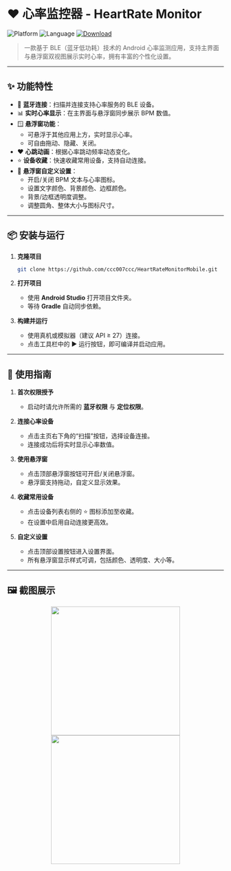 # ❤️ 心率监控器 - HeartRate Monitor

![Platform](https://img.shields.io/badge/platform-Android-green)
![Language](https://img.shields.io/badge/language-Kotlin-blue)
[![Download](https://img.shields.io/badge/Download-APK-blue)](https://github.com/ccc007ccc/HeartRateMonitorMobile/releases)

> 一款基于 BLE（蓝牙低功耗）技术的 Android 心率监测应用，支持主界面与悬浮窗双视图展示实时心率，拥有丰富的个性化设置。

---

## ✨ 功能特性

- 🔵 **蓝牙连接**：扫描并连接支持心率服务的 BLE 设备。
- 📊 **实时心率显示**：在主界面与悬浮窗同步展示 BPM 数值。
- 🪟 **悬浮窗功能**：
  - 可悬浮于其他应用上方，实时显示心率。
  - 可自由拖动、隐藏、关闭。
- ❤️ **心跳动画**：根据心率跳动频率动态变化。
- ⭐ **设备收藏**：快速收藏常用设备，支持自动连接。
- 🎨 **悬浮窗自定义设置**：
  - 开启/关闭 BPM 文本与心率图标。
  - 设置文字颜色、背景颜色、边框颜色。
  - 背景/边框透明度调整。
  - 调整圆角、整体大小与图标尺寸。

---

## 📦 安装与运行

1. **克隆项目**
    ```bash
    git clone https://github.com/ccc007ccc/HeartRateMonitorMobile.git
    ```

2. **打开项目**
    - 使用 **Android Studio** 打开项目文件夹。
    - 等待 **Gradle** 自动同步依赖。

3. **构建并运行**
    - 使用真机或模拟器（建议 API ≥ 27）连接。
    - 点击工具栏中的 ▶️ 运行按钮，即可编译并启动应用。

---

## 🧭 使用指南

1. **首次权限授予**
   - 启动时请允许所需的 **蓝牙权限** 与 **定位权限**。
   
2. **连接心率设备**
   - 点击主页右下角的“扫描”按钮，选择设备连接。
   - 连接成功后将实时显示心率数值。

3. **使用悬浮窗**
   - 点击顶部悬浮窗按钮可开启/关闭悬浮窗。
   - 悬浮窗支持拖动，自定义显示效果。

4. **收藏常用设备**
   - 点击设备列表右侧的 ⭐️ 图标添加至收藏。
   - 在设置中启用自动连接更高效。

5. **自定义设置**
   - 点击顶部设置按钮进入设置界面。
   - 所有悬浮窗显示样式可调，包括颜色、透明度、大小等。

---

## 🖼️ 截图展示

<div align="center">
  <img src="https://github.com/user-attachments/assets/32d1d9a3-9131-44c8-8aee-cc6b0cd4324f" width="300"/>
  <img src="https://github.com/user-attachments/assets/afaf8c6d-7b7d-42d1-9439-83bf3ce67b98" width="300"/>
</div>

